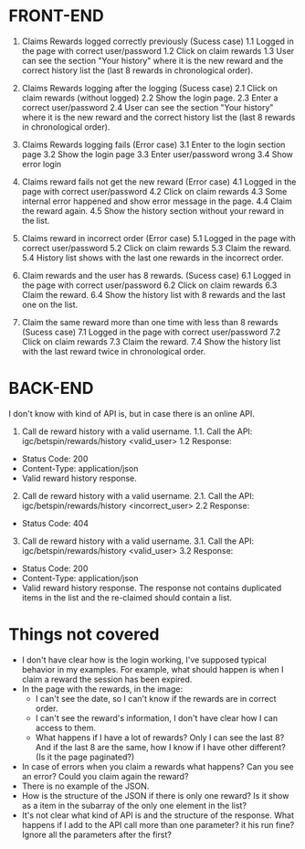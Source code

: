 # FRONT-END

1. Claims Rewards logged correctly previously (Sucess case)
1.1 Logged in the page with correct user/password
1.2 Click on claim rewards
1.3 User can see the section "Your history" where it is the new reward and the correct history list the (last 8 rewards in chronological order).

2. Claims Rewards logging after the logging (Sucess case)
2.1 Click on claim rewards (without logged)
2.2 Show the login page.
2.3 Enter a correct user/password
2.4 User can see the section "Your history" where it is the new reward and the correct history list the (last 8 rewards in chronological order).

3. Claims Rewards logging fails (Error case)
3.1 Enter to the login section page 
3.2 Show the login page
3.3 Enter user/password wrong
3.4 Show error login

4. Claims reward fails not get the new reward (Error case)
4.1 Logged in the page with correct user/password
4.2 Click on claim rewards
4.3 Some internal error happened and show error message in the page.
4.4 Claim the reward again.
4.5 Show the history section without your reward in the list.

5. Claims reward in incorrect order (Error case)
5.1 Logged in the page with correct user/password
5.2 Click on claim rewards
5.3 Claim the reward.
5.4 History list shows with the last one rewards in the incorrect order.

6. Claim rewards and the user has 8 rewards. (Sucess case)
6.1 Logged in the page with correct user/password
6.2 Click on claim rewards
6.3 Claim the reward.
6.4 Show the history list with 8 rewards and the last one on the list.

7. Claim the same reward more than one time with less than 8 rewards (Sucess case)
7.1 Logged in the page with correct user/password
7.2 Click on claim rewards
7.3 Claim the reward.
7.4 Show the history list with the last reward twice in chronological order.

# BACK-END

I don't know with kind of API is, but in case there is an online API.

1. Call de reward history with a valid username.
1.1. Call the API: igc/betspin/rewards/history <valid_user>
1.2 Response:
- Status Code: 200
- Content-Type: application/json
- Valid reward history response. 

2. Call de reward history with a valid username.
2.1. Call the API: igc/betspin/rewards/history <incorrect_user>
2.2 Response:
- Status Code: 404

3. Call de reward history with a valid username.
3.1. Call the API: igc/betspin/rewards/history <valid_user>
3.2 Response:
- Status Code: 200
- Content-Type: application/json
- Valid reward history response. The response not contains duplicated items in the list and the re-claimed should contain a list.

# Things not covered

- I don't have clear how is the login working, I've supposed typical behavior in my examples. For example, what should happen is when I claim a reward the session has been expired.
- In the page with the rewards, in the image:
	- I can't see the date, so I can't know if the rewards are in correct order.
	- I can't see the reward's information, I don't have clear how I can access to them.
	- What happens if I have a lot of rewards? Only I can see the last 8? And if the last 8 are the same, how I know if I have other different? (Is it the page paginated?)
- In case of errors when you claim a rewards what happens? Can you see an error? Could you claim again the reward?
- There is no example of the JSON.
- How is the structure of the JSON if there is only one reward? Is it show as a item in the subarray of the only one element in the list?
- It's not clear what kind of API is and the structure of the response. What happens if I add to the API call more than one parameter? it his run fine? Ignore all the parameters after the first?
